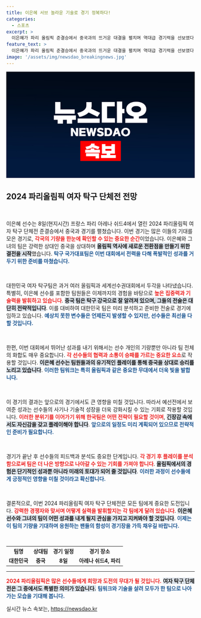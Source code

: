 ```yaml
---
title: 이은혜 서브 놀라운 기술로 경기 정복하다!
categories:
  - 스포츠
excerpt: >
  이은혜가 파리 올림픽 준결승에서 중국과의 뜨거운 대결을 펼치며 역대급 경기력을 선보였다. 그녀의 기적 같은 순간을 놓치지 마세요!
feature_text: >
  이은혜가 파리 올림픽 준결승에서 중국과의 뜨거운 대결을 펼치며 역대급 경기력을 선보였다. 그녀의 기적 같은 순간을 놓치지 마세요!
image: '/assets/img/newsdao_breakingnews.jpg'
---
```


<p><img src="/assets/img/newsdao_breakingnews.jpg" alt="pcversion 속보" /></p>

<h2 data-ke-size="size26">2024 파리올림픽 여자 탁구 단체전 전망</h2>

<p data-ke-size="size16">&nbsp;</p>

<p>이은혜 선수는 8일(현지시간) 프랑스 파리 아레나 쉬드4에서 열린 2024 파리올림픽 여자 탁구 단체전 준결승에서 중국과 경기를 펼쳤습니다. 이번 경기는 많은 이들의 기대를 모은 경기로, <b><span style="color: #ee2323;">각국의 기량을 한눈에 확인할 수 있는 중요한 순간</span></b>이었습니다. 이은혜와 그녀의 팀은 강력한 상대인 중국을 상대하며 <b><span style="background-color: #21538527;">올림픽 역사에 새로운 전환점을 만들기 위한 결전을 시작</span></b>했습니다. <b><span style="color: #1a5490;">탁구 국가대표팀은 이번 대회에서 전력을 다해 폭발적인 성과를 거두기 위한 준비를 마쳤습니다.</span></b></p>

<p data-ke-size="size16">&nbsp;</p>

<p>대한민국 여자 탁구팀은 과거 여러 올림픽과 세계선수권대회에서 두각을 나타냈습니다. 특별히, 이은혜 선수를 포함한 팀원들은 이제까지의 경험을 바탕으로 <b><span style="color: #ee2323;">높은 집중력과 기술력을 발휘하고 있습니다</span></b>. <b><span style="background-color: #21538527;">중국 팀은 탁구 강국으로 잘 알려져 있으며, 그들의 전술은 대단히 전략적입니다</span></b>. 이를 대비하여 대한민국 팀은 미리 분석하고 준비한 전술로 경기에 임하고 있습니다. <b><span style="color: #1a5490;">예상치 못한 변수들은 언제든지 발생할 수 있지만, 선수들은 최선을 다할 것입니다.</span></b></p>

<p data-ke-size="size16">&nbsp;</p>

<p>한편, 이번 대회에서 뛰어난 성과를 내기 위해서는 선수 개인의 기량뿐만 아니라 팀 전체의 화합도 매우 중요합니다. <b><span style="color: #ee2323;">각 선수들의 협력과 소통이 승패를 가르는 중요한 요소</span></b>로 작용할 것입니다. <b><span style="background-color: #21538527;">이은혜 선수는 팀원들과의 유기적인 플레이를 통해 중국을 상대로 승리를 노리고 있습니다</span></b>. <b><span style="color: #1a5490;">이러한 팀워크는 특히 올림픽과 같은 중요한 무대에서 더욱 빛을 발합니다.</span></b></p>

<p data-ke-size="size16">&nbsp;</p>

<p>이 경기의 결과는 앞으로의 경기에서도 큰 영향을 미칠 것입니다. 따라서 예선전에서 보여준 성과는 선수들의 사기나 기술적 성장을 더욱 강화시킬 수 있는 기회로 작용할 것입니다. <b><span style="color: #ee2323;">이러한 분위기를 이어가기 위해 한국팀은 어떤 전략이 필요할 것이며</span></b>, <b><span style="background-color: #21538527;">긴장감 속에서도 자신감을 갖고 플레이해야 합니다</span></b>. <b><span style="color: #1a5490;">앞으로의 일정도 미리 계획되어 있으므로 전략적인 준비가 필요합니다.</span></b></p>

<p data-ke-size="size16">&nbsp;</p>

<p>경기가 끝난 후 선수들의 피드백과 분석도 중요한 단계입니다. <b><span style="color: #ee2323;">각 경기 후 플레이를 분석함으로써 팀은 더 나은 방향으로 나아갈 수 있는 기회를 가져야 합니다</span></b>. <b><span style="background-color: #21538527;">올림픽에서의 경험은 단기적인 성과뿐 아니라 미래의 토대가 되어 줄 것입니다</span></b>. <b><span style="color: #1a5490;">이러한 과정이 선수들에게 긍정적인 영향을 미칠 것이라고 확신합니다.</span></b></p>

<p data-ke-size="size16">&nbsp;</p>

<p>결론적으로, 이번 2024 파리올림픽 여자 탁구 단체전은 모든 팀에게 중요한 도전입니다. <b><span style="color: #ee2323;">강력한 경쟁자와 맞서며 어떻게 실력을 발휘할지는 각 팀에게 달려 있습니다</span></b>. <b><span style="background-color: #21538527;">이은혜 선수와 그녀의 팀이 어떤 성과를 내게 될지 관심을 가지고 지켜봐야 할 것입니다</span></b>. <b><span style="color: #1a5490;">이제는 이 팀의 기량을 기대하며 응원하는 팬들의 함성이 경기장을 가득 채우길 바랍니다.</span></b></p>

<p data-ke-size="size16">&nbsp;</p>

<table style="width: 100%; border-collapse: collapse; border: none;">
    <tr>
        <td style="text-align: center; height: 17px;"><b>팀명</b></td>
        <td style="text-align: center; height: 17px;"><b>상대팀</b></td>
        <td style="text-align: center; height: 17px;"><b>경기 일정</b></td>
        <td style="text-align: center; height: 17px;"><b>경기 장소</b></td>
    </tr>
    <tr>
        <td style="text-align: center; height: 17px;"><b>대한민국</b></td>
        <td style="text-align: center; height: 17px;"><b>중국</b></td>
        <td style="text-align: center; height: 17px;"><b>8일</b></td>
        <td style="text-align: center; height: 17px;"><b>아레나 쉬드4, 파리</b></td>
    </tr>
</table>

<hr /> 

<p><b><span style="color: #ee2323;">2024 파리올림픽은 많은 선수들에게 희망과 도전의 무대가 될 것입니다.</span></b> <b><span style="background-color: #21538527;">여자 탁구 단체전은 그 중에서도 특별한 의미가 있습니다.</span></b> <b><span style="color: #1a5490;">팀워크와 기술을 살려 모두가 한 팀으로 나아가는 모습을 기대해 봅니다.</span></b></p>
실시간 뉴스 속보는, <a href="https://newsdao.kr" rel="dofollow">https://newsdao.kr</a>


